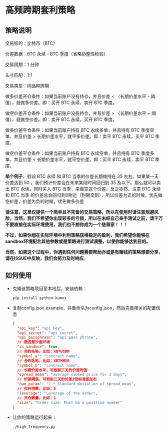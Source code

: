 # 高频跨期套利策略

## 策略说明

交易标的：比特币（BTC）

价差数据：BTC 永续 - BTC 季度（省略协整性检验）

交易周期：1 分钟

头寸匹配：1:1

交易类型：同品种跨期

做多价差开仓条件：如果当前账户没有持仓，并且价差 < （长期价差水平 - 阈值），就做多价差。即：买开 BTC 永续，卖开 BTC 季度。

做空价差开仓条件：如果当前账户没有持仓，并且价差 > （长期价差水平 + 阈值），就做空价差。即：卖开 BTC 永续，买开 BTC 季度。

做多价差平仓条件：如果当前账户持有 BTC 永续多单，并且持有 BTC 季度空单，并且价差 > 长期价差水平，就平多价差。即：卖平 BTC 永续，买平 BTC 季度。

做空价差平仓条件：如果当前账户持有 BTC 永续空单，并且持有 BTC 季度多单，并且价差 < 长期价差水平，就平空价差。即：买平 BTC 永续，卖平 BTC 季度。

**举个例子**，假设 BTC 永续 和 BTC 当季的价差长期维持在 35 左右。如果某一天价差达到 50 ，我们预计价差会在未来某段时间回归到 35 及以下。那么就可以卖出 BTC 永续，同时买入 BTC 当季，来做空这个价差。反之亦然，注意 BTC 永续 和 BTC 当季 的价差总会回归到0附近（到期交割），所以价差为正的时候，优先做空价差，价差为负的时候，优先做多价差

**请注意，这里仅提供一个简单且不完备的交易策略，所以在使用时请注意规避风险，当然，我们不希望你出现较多的亏损，所以在未经自己亲手测试之前，请千万不要直接在实际环境使用，我们也不想你成为一个慈善家！！！**

**不过，如果你想在实际环境中利用策略获得稳定的盈利，我们希望你能够在sandbox环境配合其他参数或是策略进行测试调整，以使你能够达到目的。**

**当然，如果这个过程中，你遇到任何问题需要帮助亦或是有赚钱的策略想要分享，请在ISSUE中反映，我们会努力及时响应**。

## 如何使用

* 克隆该策略项目至本地后，安装依赖：

  ```shell script
  pip install python-kumex
  ```

* 复制config.json.example，并重命名为config.json，然后完善相关的配置信息

  ```json
  {  
    "api_key": "api key",
    "api_secret": "api secret",
    "api_passphrase": "api pass phrase",
    // 是否是沙盒环境
    "is_sandbox": true,
    // 合约名称，比如：XBTUSDM
    "symbol_a": "contract name",
    // 合约名称，比如：XBTMM20
    "symbol_b": "contract name",
    // 长期价差水平，可取前三天的价差均值  
    "spread_mean": "average closed price for 3 days",
    // 价差阈值，可取前三天的价差2倍标准差左右
    "num_param": "2 * Standard deviation of spread_mean",
    // 杠杆倍数，比如：5
    "leverage": "Leverage of the order",
    // 开仓数量，比如：1
    "size": "Order size. Must be a positive number"
  }
  ```

  

* 让你的策略运行起来：

  ```shell
  ./high_frequency.py
  ```

  
